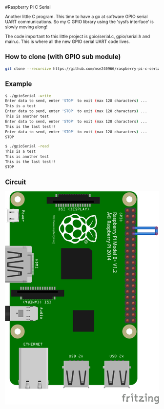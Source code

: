 #Raspberry Pi C Serial

Another little C program. This time to have a go at software GPIO serial UART communications. So my C GPIO library using the 'sysfs interface' is slowly moving along!

The code important to this little project is gpio/serial.c, gpio/serial.h and main.c.  This is where all the new GPIO serial UART code lives.

## How to clone (with GPIO sub module)

```bash
git clone --recursive https://github.com/mse240966/raspberry-pi-c-serial.git
```

## Example

```bash
$ ./gpioSerial -write
Enter data to send, enter 'STOP' to exit (max 128 characters) ...
This is a test
Enter data to send, enter 'STOP' to exit (max 128 characters) ...
This is another test
Enter data to send, enter 'STOP' to exit (max 128 characters) ...
This is the last test!!
Enter data to send, enter 'STOP' to exit (max 128 characters) ...
STOP
```

```bash
$ ./gpioSerial -read
This is a test
This is another test
This is the last test!!
STOP
```

## Circuit

![circuit](https://github.com/mse240966/raspberry-pi-c-serial/blob/master/docs/serialCircuit.png "Serial Circuit")

